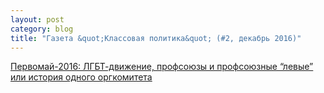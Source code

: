 ```yaml
---
layout: post
category: blog
title: "Газета &quot;Классовая политика&quot; (#2, декабрь 2016)"
---
```


[Первомай-2016: ЛГБТ-движение, профсоюзы и профсоюзные “левые” или история одного оргкомитета](/blog/2016/12/16/1may)